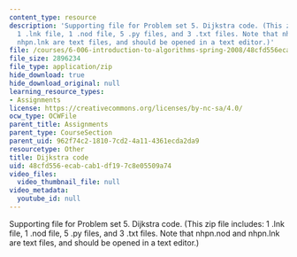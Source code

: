 ```yaml
---
content_type: resource
description: 'Supporting file for Problem set 5. Dijkstra code. (This zip file includes:
  1 .lnk file, 1 .nod file, 5 .py files, and 3 .txt files. Note that nhpn.nod and
  nhpn.lnk are text files, and should be opened in a text editor.)'
file: /courses/6-006-introduction-to-algorithms-spring-2008/48cfd556ecabcab1df197c8e05509a74_ps5_dijkstra.zip
file_size: 2896234
file_type: application/zip
hide_download: true
hide_download_original: null
learning_resource_types:
- Assignments
license: https://creativecommons.org/licenses/by-nc-sa/4.0/
ocw_type: OCWFile
parent_title: Assignments
parent_type: CourseSection
parent_uid: 962f74c2-1810-7cd2-4a11-4361ecda2da9
resourcetype: Other
title: Dijkstra code
uid: 48cfd556-ecab-cab1-df19-7c8e05509a74
video_files:
  video_thumbnail_file: null
video_metadata:
  youtube_id: null
---
```

Supporting file for Problem set 5. Dijkstra code. (This zip file includes: 1 .lnk file, 1 .nod file, 5 .py files, and 3 .txt files. Note that nhpn.nod and nhpn.lnk are text files, and should be opened in a text editor.)